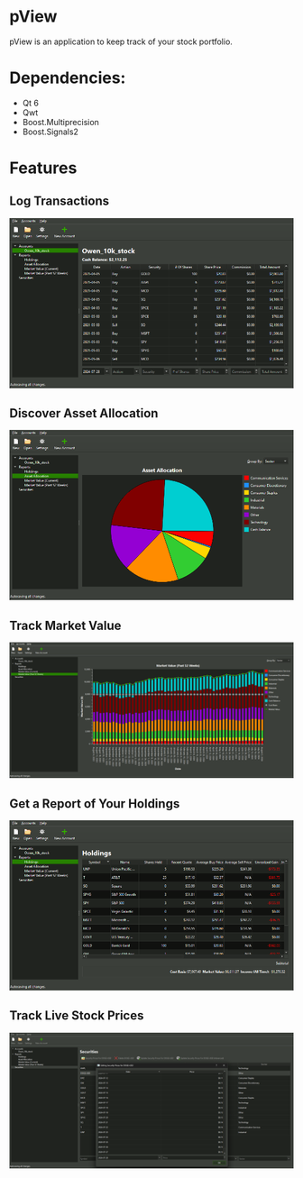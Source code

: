 # pView
pView is an application to keep track of your stock portfolio.

# Dependencies:
* Qt 6
* Qwt
* Boost.Multiprecision
* Boost.Signals2

# Features
## Log Transactions
![Log Transactions](https://github.com/pViewApp/pview3/blob/master/screenshots/transactions.png?raw=true)
## Discover Asset Allocation
![Discover Asset Allocation](https://github.com/pViewApp/pview3/blob/master/screenshots/asset_allocation.png?raw=true)
## Track Market Value
![Track Transactions](https://github.com/pViewApp/pview3/blob/master/screenshots/market_value.png?raw=true)
## Get a Report of Your Holdings
![Get a Report of Your Holdings](https://github.com/pViewApp/pview3/blob/master/screenshots/holdings.png?raw=true)
## Track Live Stock Prices
![Track Live Stock Prices](https://github.com/pViewApp/pview3/blob/master/screenshots/security_price.png?raw=true)